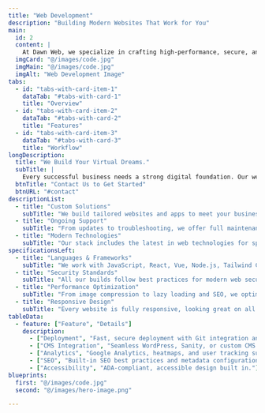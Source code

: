 ```yaml
---
title: "Web Development"
description: "Building Modern Websites That Work for You"
main:
  id: 2
  content: |
    At Dawn Web, we specialize in crafting high-performance, secure, and scalable websites tailored to your vision. Whether it's a simple landing page or a fully custom web application, our team delivers reliable, high-quality solutions with the latest technologies and clean, maintainable code. We don’t just build websites—we bring your digital ideas to life.
  imgCard: "@/images/code.jpg"
  imgMain: "@/images/code.jpg"
  imgAlt: "Web Development Image"
tabs:
  - id: "tabs-with-card-item-1"
    dataTab: "#tabs-with-card-1"
    title: "Overview"
  - id: "tabs-with-card-item-2"
    dataTab: "#tabs-with-card-2"
    title: "Features"
  - id: "tabs-with-card-item-3"
    dataTab: "#tabs-with-card-3"
    title: "Workflow"
longDescription:
  title: "We Build Your Virtual Dreams."
  subTitle: |
    Every successful business needs a strong digital foundation. Our web development services are designed to transform your ideas into high-performing digital products. From design to deployment, we take care of every step, ensuring quality, speed, and reliability in every line of code.
  btnTitle: "Contact Us to Get Started"
  btnURL: "#contact"
descriptionList:
  - title: "Custom Solutions"
    subTitle: "We build tailored websites and apps to meet your business goals, not just templates."
  - title: "Ongoing Support"
    subTitle: "From updates to troubleshooting, we offer full maintenance to keep your site running smoothly."
  - title: "Modern Technologies"
    subTitle: "Our stack includes the latest in web technologies for speed, security, and scalability."
specificationsLeft:
  - title: "Languages & Frameworks"
    subTitle: "We work with JavaScript, React, Vue, Node.js, Tailwind CSS, and more."
  - title: "Security Standards"
    subTitle: "All our builds follow best practices for modern web security, including HTTPS, secure forms, and user data protection."
  - title: "Performance Optimization"
    subTitle: "From image compression to lazy loading and SEO, we optimize every part of your site."
  - title: "Responsive Design"
    subTitle: "Every website is fully responsive, looking great on all devices—desktop, tablet, or mobile."
tableData:
  - feature: ["Feature", "Details"]
    description:
      - ["Deployment", "Fast, secure deployment with Git integration and CI/CD pipelines."]
      - ["CMS Integration", "Seamless WordPress, Sanity, or custom CMS support."]
      - ["Analytics", "Google Analytics, heatmaps, and user tracking support."]
      - ["SEO", "Built-in SEO best practices and metadata configuration."]
      - ["Accessibility", "ADA-compliant, accessible design built in."]
blueprints:
  first: "@/images/code.jpg"
  second: "@/images/hero-image.png"

---
```

